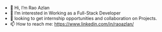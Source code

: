 - 👋 Hi, I’m Rao Azlan
- 👀 I’m interested in Working as a Full-Stack Developer
- 💞️ looking to get internship opportunities and collaboration on Projects.
- 📫 How to reach me: https://www.linkedin.com/in/raoazlan/

<!---
RaoAzlan7/RaoAzlan7 is a ✨ special ✨ repository because its `README.md` (this file) appears on your GitHub profile.
You can click the Preview link to take a look at your changes.
--->
